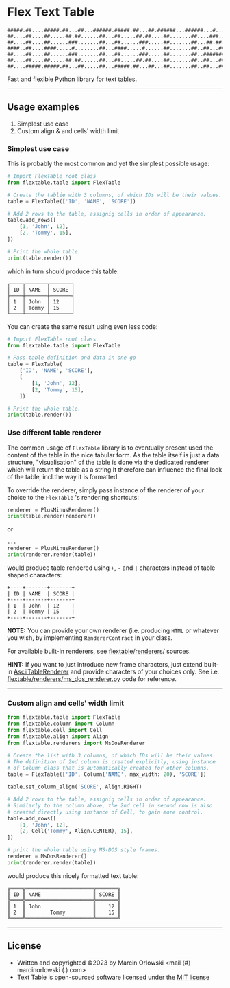 # Flex Text Table

```ascii
#####.##....#####.##...##...######.#####.##...##.######...######...#....#####..##....#####
##....##....##.....##.##......##...##.....##.##....##.......##....###...##..##.##....##...
##....##....##......###.......##...##......###.....##.......##...##.##..##..##.##....##...
####..##....####.....#........##...####.....#......##.......##..##...##.#####..##....####.
##....##....##......###.......##...##......###.....##.......##..#######.##..##.##....##...
##....##....##.....##.##......##...##.....##.##....##.......##..##...##.##..##.##....##...
##....#####.#####.##...##.....##...#####.##...##...##.......##..##...##.#####..#####.#####
```

Fast and flexible Python library for text tables.

---

## Usage examples

1. Simplest use case
2. Custom align & and cells' width limit

### Simplest use case

This is probably the most common and yet the simplest possible usage:

```python
# Import FlexTable root class
from flextable.table import FlexTable       

# Create the tablie with 3 columns, of which IDs will be their values.
table = FlexTable(['ID', 'NAME', 'SCORE'])

# Add 2 rows to the table, assignig cells in order of appearance.
table.add_rows([
    [1, 'John', 12],
    [2, 'Tommy', 15],
])

# Print the whole table.
print(table.render())
```

which in turn should produce this table:

```ascii
┌────┬───────┬───────┐
│ ID │ NAME  │ SCORE │
├────┼───────┼───────┤
│ 1  │ John  │ 12    │
│ 2  │ Tommy │ 15    │
└────┴───────┴───────┘
```

You can create the same result using even less code:

```python
# Import FlexTable root class
from flextable.table import FlexTable

# Pass table definition and data in one go
table = FlexTable(
    ['ID', 'NAME', 'SCORE'],
    [
        [1, 'John', 12],
        [2, 'Tommy', 15],
    ])

# Print the whole table.
print(table.render())
```

### Use different table renderer

The
common
usage
of
`FlexTable`
library is to
eventually
present
used
the
content
of
the
table in the
nice
tabular
form.
As
the
table
itself is just
a
data
structure, "visualisation"
of
the
table is done
via
the
dedicated
renderer
which
will
return the
table as a
string.It
therefore
can
influence
the
final
look
of
the
table, incl.the
way
it is formatted.

To
override
the
renderer, simply
pass
instance
of
the
renderer
of
your
choice
to
the
`FlexTable`
's rendering shortcuts:

```python
renderer = PlusMinusRenderer()
print(table.render(renderer))
```

or

```python
...
renderer = PlusMinusRenderer()
print(renderer.render(table))
```

would produce table rendered using `+`, `-` and `|` characters
instead of table shaped characters:

```ascii
+----+-------+-------+
| ID | NAME  | SCORE |
+----+-------+-------+
| 1  | John  | 12    |
| 2  | Tommy | 15    |
+----+-------+-------+
```

**NOTE:** You can provide your own renderer (i.e. producing `HTML` or whatever you wish,
by implementing `RendererContract` in your class.

For available built-in renderers, see [flextable/renderers/](../flextable/renderers/) sources.

**HINT:** If you want to just introduce new frame characters, just extend built-in
[AsciiTableRenderer](../flextable/renderers/ascii_table_renderer.py) and provide characters of your choices
only. See i.e. [flextable/renderers/ms_dos_renderer.py](../flextable/renderers/ms_dos_renderer.py) code for
reference.

---

### Custom align and cells' width limit

```python
from flextable.table import FlexTable
from flextable.column import Column
from flextable.cell import Cell
from flextable.align import Align
from flextable.renderers import MsDosRenderer

# Create the list with 3 columns, of which IDs will be their values.
# The definition of 2nd column is created explicitly, using instance 
# of Column class that is automatically created for other columns.
table = FlexTable(['ID', Column('NAME', max_width: 20), 'SCORE'])

table.set_column_align('SCORE', Align.RIGHT)

# Add 2 rows to the table, assignig cells in order of appearance.
# Similarly to the column above, the 2nd cell in second row is also
# created directly using instance of Cell, to gain more control. 
table.add_rows([
    [1, 'John', 12],
    [2, Cell('Tommy', Align.CENTER), 15],
])

# print the whole table using MS-DOS style frames.
renderer = MsDosRenderer()
print(renderer.render(table))
```

would produce this nicely formatted text table:

```ascii
╔════╦══════════════════════╦═══════╗
║ ID ║ NAME                 ║ SCORE ║
╠════╬══════════════════════╬═══════╣
║ 1  ║ John                 ║    12 ║
║ 2  ║        Tommy         ║    15 ║
╚════╩══════════════════════╩═══════╝
```

---

## License

* Written and copyrighted &copy;2023 by Marcin Orlowski <mail (#) marcinorlowski (.) com>
* Text Table is open-sourced software licensed under
  the [MIT license](http://opensource.org/licenses/MIT)
